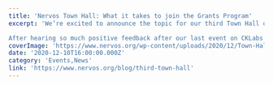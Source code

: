 ```yaml
---
title: 'Nervos Town Hall: What it takes to join the Grants Program'
excerpt: 'We’re excited to announce the topic for our third Town Hall on December 18th — the Ecosystem Grants Program!

After hearing so much positive feedback after our last event on CKLabs and receiving regul'
coverImage: 'https://www.nervos.org/wp-content/uploads/2020/12/Town-Hall-03-Holding.gif'
date: '2020-12-10T16:00:00.000Z'
category: 'Events,News'
link: 'https://www.nervos.org/blog/third-town-hall'
---
```


